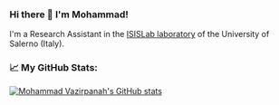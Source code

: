 ### Hi there 👋 I'm Mohammad! 
I'm a Research Assistant in the [ISISLab laboratory](www.isislab.it) of the University of Salerno (Italy). 

### 📈 My GitHub Stats:

[![Mohammad Vazirpanah's GitHub stats](https://github-readme-stats.vercel.app/api?username=mohammadvazirpanah&show_icons=true&theme=radical)](https://github.com/mohammadvazirpanah)

<!--
**mohammadvazirpanah/mohammadvazirpanah** is a ✨ _special_ ✨ repository because its `README.md` (this file) appears on your GitHub profile.

Here are some ideas to get you started:

- 🔭 I’m currently working on ...
- 🌱 I’m currently learning ...
- 👯 I’m looking to collaborate on ...
- 🤔 I’m looking for help with ...
- 💬 Ask me about ...
- 📫 How to reach me: ...
- 😄 Pronouns: ...
- ⚡ Fun fact: ...
-->
